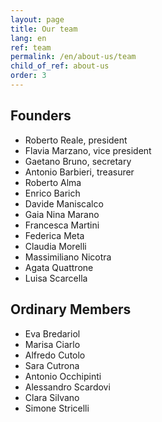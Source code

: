 ```yaml
---
layout: page
title: Our team
lang: en
ref: team
permalink: /en/about-us/team
child_of_ref: about-us
order: 3
---
```


## Founders

- Roberto Reale, president
- Flavia Marzano, vice president
- Gaetano Bruno, secretary
- Antonio Barbieri, treasurer
- Roberto Alma
- Enrico Barich
- Davide Maniscalco
- Gaia Nina Marano
- Francesca Martini
- Federica Meta
- Claudia Morelli
- Massimiliano Nicotra
- Agata Quattrone
- Luisa Scarcella

## Ordinary Members

- Eva Bredariol
- Marisa Ciarlo
- Alfredo Cutolo
- Sara Cutrona
- Antonio Occhipinti
- Alessandro Scardovi
- Clara Silvano
- Simone Stricelli
